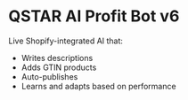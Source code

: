 # QSTAR AI Profit Bot v6

Live Shopify-integrated AI that:
- Writes descriptions
- Adds GTIN products
- Auto-publishes
- Learns and adapts based on performance
